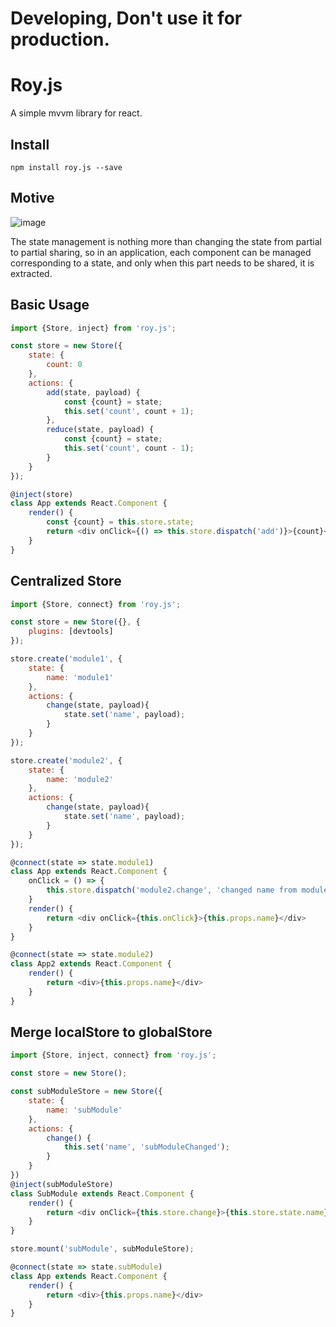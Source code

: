 # Developing, Don't use it for production.

# Roy.js

A simple mvvm library for react.

## Install

```shell
npm install roy.js --save
```

## Motive

![image](https://img.alicdn.com/tfs/TB1rzpgGHGYBuNjy0FoXXciBFXa-627-241.png)

The state management is nothing more than changing the state from partial to partial sharing, so in an application, each component can be managed corresponding to a state, and only when this part needs to be shared, it is extracted.

## Basic Usage

```js
import {Store, inject} from 'roy.js';

const store = new Store({
    state: {
        count: 0
    },
    actions: {
        add(state, payload) {
            const {count} = state;
            this.set('count', count + 1);
        },
        reduce(state, payload) {
            const {count} = state;
            this.set('count', count - 1);
        }
    }
});

@inject(store)
class App extends React.Component {
    render() {
        const {count} = this.store.state;
        return <div onClick={() => this.store.dispatch('add')}>{count}</div>
    }
}

```

## Centralized Store

```js
import {Store, connect} from 'roy.js';

const store = new Store({}, {
    plugins: [devtools]
});

store.create('module1', {
    state: {
        name: 'module1'
    },
    actions: {
        change(state, payload){
            state.set('name', payload);
        }
    }
});

store.create('module2', {
    state: {
        name: 'module2'
    },
    actions: {
        change(state, payload){
            state.set('name', payload);
        }
    }
});

@connect(state => state.module1)
class App extends React.Component {
    onClick = () => {
        this.store.dispatch('module2.change', 'changed name from module1');
    }
    render() {
        return <div onClick={this.onClick}>{this.props.name}</div>
    }
}

@connect(state => state.module2)
class App2 extends React.Component {
    render() {
        return <div>{this.props.name}</div>
    }
}
```

## Merge localStore to globalStore

```js
import {Store, inject, connect} from 'roy.js';

const store = new Store();

const subModuleStore = new Store({
    state: {
        name: 'subModule'
    },
    actions: {
        change() {
            this.set('name', 'subModuleChanged');
        }
    }
})
@inject(subModuleStore)
class SubModule extends React.Component {
    render() {
        return <div onClick={this.store.change}>{this.store.state.name}</div>
    }
}

store.mount('subModule', subModuleStore);

@connect(state => state.subModule)
class App extends React.Component {
    render() {
        return <div>{this.props.name}</div>
    }
}
```



